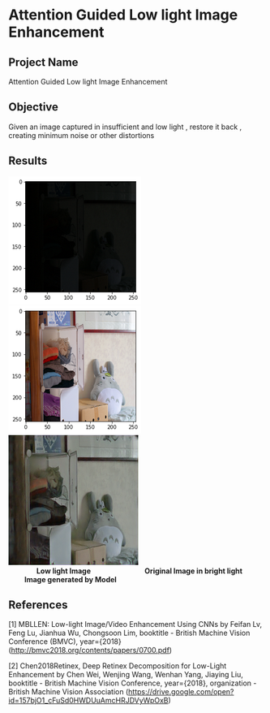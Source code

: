 # Attention Guided Low light Image Enhancement

## Project Name
Attention Guided Low light Image Enhancement

## Objective

Given an image captured in insufficient and low light , restore it back , creating minimum noise or other distortions

## Results

![Low light Image](https://github.com/amcs1729/Attention-Guided-Low-light-Image-Enhancement/blob/master/Images/Results/download.png)
![Original Image in bright light](https://github.com/amcs1729/Attention-Guided-Low-light-Image-Enhancement/blob/master/Images/Results/download%20(1).png)
![Image generated by Model](https://github.com/amcs1729/Attention-Guided-Low-light-Image-Enhancement/blob/master/Images/Results/download%20(2).png)                                  
&nbsp; &nbsp; &nbsp; &nbsp; &nbsp; &nbsp; &nbsp; **Low light Image** &nbsp; &nbsp;  &nbsp;  &nbsp; &nbsp; &nbsp;  &nbsp; &nbsp; &nbsp; &nbsp;  &nbsp; &nbsp; &nbsp; **Original Image in bright light**&nbsp; &nbsp; &nbsp; &nbsp; &nbsp; &nbsp; &nbsp; &nbsp; &nbsp; **Image generated by Model**</pre>



## References
<a id="1">[1]</a> 
MBLLEN: Low-light Image/Video Enhancement Using CNNs by
 Feifan Lv, Feng Lu, Jianhua Wu, Chongsoon Lim,
 booktitle - British Machine Vision Conference (BMVC),
 year={2018}
 (http://bmvc2018.org/contents/papers/0700.pdf)
 
 <a id="2">[2]</a>
 Chen2018Retinex,
 Deep Retinex Decomposition for Low-Light Enhancement by 
 Chen Wei, Wenjing Wang, Wenhan Yang, Jiaying Liu,
 booktitle - British Machine Vision Conference,
 year={2018},
 organization - British Machine Vision Association
(https://drive.google.com/open?id=157bjO1_cFuSd0HWDUuAmcHRJDVyWpOxB)
